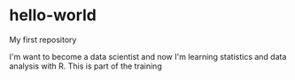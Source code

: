 # hello-world
My first repository

I'm want to become a data scientist and now I'm learning statistics and data analysis with R.
This is part of the training
